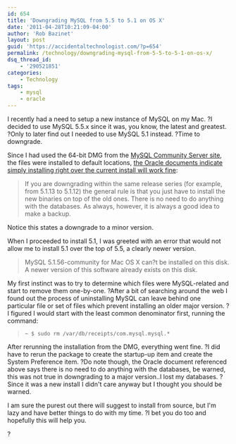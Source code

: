 ```yaml
---
id: 654
title: 'Downgrading MySQL from 5.5 to 5.1 on OS X'
date: '2011-04-28T10:21:09-04:00'
author: 'Rob Bazinet'
layout: post
guid: 'https://accidentaltechnologist.com/?p=654'
permalink: /technology/downgrading-mysql-from-5-5-to-5-1-on-os-x/
dsq_thread_id:
    - '290521851'
categories:
    - Technology
tags:
    - mysql
    - oracle
---
```


I recently had a need to setup a new instance of MySQL on my Mac. ?I decided to use MySQL 5.5.x since it was, you know, the latest and greatest. ?Only to later find out I needed to use MySQL 5.1 instead. ?Time to downgrade.

Since I had used the 64-bit DMG from the [MySQL Community Server site](https://www.mysql.com/downloads/mysql/), the files were installed to default locations, [the Oracle documents indicate simply installing right over the current install will work fine](https://download.oracle.com/docs/cd/E17952_01/refman-5.5-en/downgrading.html):

> If you are downgrading within the same release series (for example, from 5.1.13 to 5.1.12) the general rule is that you just have to install the new binaries on top of the old ones. There is no need to do anything with the databases. As always, however, it is always a good idea to make a backup.

Notice this states a downgrade to a minor version.

When I proceeded to install 5.1, I was greeted with an error that would not allow me to install 5.1 over the top of 5.5, a clearly newer version.

> MySQL 5.1.56-community for Mac OS X can?t be installed on this disk. A newer version of this software already exists on this disk.

My first instinct was to try to determine which files were MySQL-related and start to remove them one-by-one. ?After a bit of searching around the web I found out the process of uninstalling MySQL can leave behind one particular file or set of files which prevent installing an older major version. ?I figured I would start with the least common denominator first, running the command:

> ```
> ~ $ sudo rm /var/db/receipts/com.mysql.mysql.*
> ```

After rerunning the installation from the DMG, everything went fine. ?I did have to rerun the package to create the startup-up item and create the System Preference item. ?Do note though, the Oracle document referenced above says there is no need to do anything with the databases, be warned, this was not true in downgrading to a major version..I lost my databases. ? Since it was a new install I didn't care anyway but I thought you should be warned.

I am sure the purest out there will suggest to install from source, but I'm lazy and have better things to do with my time. ?I bet you do too and hopefully this will help you.

?